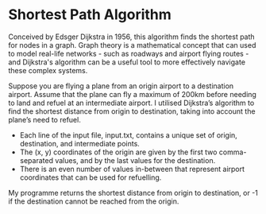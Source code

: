 # Shortest Path Algorithm 

Conceived by Edsger Dijkstra in 1956, this algorithm finds the shortest path for nodes in a graph. Graph theory is a mathematical concept that can used to model real-life networks - such as roadways and airport flying routes - and Dijkstra's algorithm can be a useful tool to more effectively navigate these complex systems. 

Suppose you are flying a plane from an origin airport to a destination airport. Assume that the plane can fly a maximum of 200km before needing to land and refuel at an intermediate airport. I utilised Dijkstra’s algorithm to find the shortest distance from origin to destination, taking into account the plane’s need to refuel. 

* Each line of the input file, input.txt, contains a unique set of origin, destination, and intermediate points. 
* The (x, y) coordinates of the origin are given by the first two comma-separated values, and by the last values for the destination.
* There is an even number of values in-between that represent airport coordinates that can be used for refuelling.

My programme returns the shortest distance from origin to destination, or -1 if the destination cannot be reached from the origin. 
